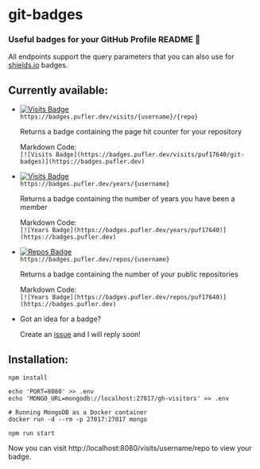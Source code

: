 # git-badges

### Useful badges for your GitHub Profile README 🎉

All endpoints support the query parameters that you can also use for [shields.io](https://shields.io) badges.

## Currently available:

- [![Visits Badge](https://badges.pufler.dev/visits/puf17640/git-badges)](https://badges.pufler.dev) <br>
  `https://badges.pufler.dev/visits/{username}/{repo}`
  
  Returns a badge containing the page hit counter for your repository
  
  Markdown Code: <br>`[![Visits Badge](https://badges.pufler.dev/visits/puf17640/git-badges)](https://badges.pufler.dev)`

- [![Visits Badge](https://badges.pufler.dev/years/puf17640)](https://badges.pufler.dev) <br>
  `https://badges.pufler.dev/years/{username}`
  
  Returns a badge containing the number of years you have been a member
  
  Markdown Code: <br>`[![Years Badge](https://badges.pufler.dev/years/puf17640)](https://badges.pufler.dev)`

- [![Repos Badge](https://badges.pufler.dev/repos/puf17640)](https://badges.pufler.dev) <br>
  `https://badges.pufler.dev/repos/{username}`
  
  Returns a badge containing the number of your public repositories
  
  Markdown Code: <br>`[![Years Badge](https://badges.pufler.dev/repos/puf17640)](https://badges.pufler.dev)`
  
- Got an idea for a badge? 

  Create an [issue](https://github.com/puf17640/git-badges/issues/new) and I will reply soon!

## Installation:
```
npm install

echo 'PORT=8080' >> .env
echo 'MONGO_URL=mongodb://localhost:27017/gh-visitors' >> .env

# Running MongoDB as a Docker container 
docker run -d --rm -p 27017:27017 mongo

npm run start
```

Now you can visit http://localhost:8080/visits/username/repo to view your badge.